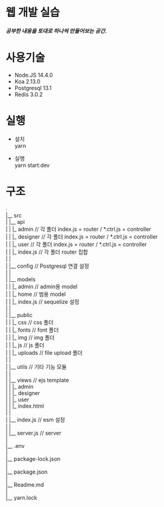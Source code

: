웹 개발 실습
=========

  ##### 공부한 내용을 토대로 하나씩 만들어보는 공간.

사용기술
======
  
  * Node.JS 14.4.0
  * Koa 2.13.0
  * Postgresql 13.1
  * Redis 3.0.2

실행
===

  * 설치   
    yarn
  
  * 실행   
    yarn start:dev

구조
===

∙   
|__ src   
|  |__ api   
|  |  |_ admin     // 각 폴더 index.js = router / *.ctrl.js = controller   
|  |  |_ designer  // 각 폴더 index.js = router / *.ctrl.js = controller   
|  |  |_ user      // 각 폴더 index.js = router / *.ctrl.js = controller   
|  |  |_ index.js  // 각 폴더 router 집합   
|  |    
|  |__ config      // Postgresql 연결 설정   
|  |    
|  |__ models   
|  |  |_ admin     // admin용 model   
|  |  |_ home      // 범용 model   
|  |  |_ index.js  // sequelize 설정   
|  |    
|  |__ public   
|  |  |_ css        // css 폴더   
|  |  |_ fonts      // font 폴더   
|  |  |_ img        // img 폴더   
|  |  |_ js         // js 폴더   
|  |  |_ uploads    // file upload 폴더   
|  |    
|  |__ utils        // 기타 기능 모듈   
|  |    
|  |__ views        // ejs template   
|  |  |_ admin   
|  |  |_ designer   
|  |  |_ user   
|  |  |_ index.html   
|  |    
|  |__ index.js     // esm 설정   
|  |    
|  |__ server.js    // server   
|   
|__ .env   
|   
|__ package-lock.json   
|   
|__ package.json   
|   
|__ Readme.md   
|   
|__ yarn.lock   